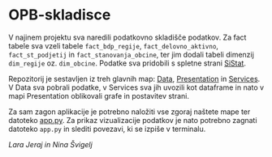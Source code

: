 # OPB-skladisce

V najinem projektu sva naredili podatkovno skladišče podatkov. Za fact tabele sva vzeli tabele `fact_bdp_regije`, `fact_delovno_aktivno`, `fact_st_podjetij` in `fact_stanovanja_obcine`, ter jim dodali tabeli dimenzij `dim_regije` oz. `dim_obcine`. Podatke sva pridobili s spletne strani [SiStat](https://pxweb.stat.si/SiStat/sl). 

Repozitorij je sestavljen iz treh glavnih map: [Data](./Data), [Presentation](./Presentation) in [Services](./Services). V Data sva pobrali podatke, v Services sva jih uvozili kot dataframe in nato v mapi Presentation oblikovali grafe in postavitev strani. 

Za sam zagon aplikacije je potrebno naložiti vse zgoraj naštete mape ter datoteko [app.py](./app.py). Za prikaz vizualizacije podatkov je nato potrebno zagnati datoteko `app.py` in slediti povezavi, ki se izpiše v terminalu.

*Lara Jeraj in Nina Švigelj*
